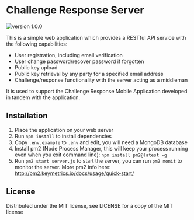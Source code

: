 # Challenge Response Server
![version 1.0.0](https://img.shields.io/badge/version-1.0.0-green.svg)

This is a simple web application which provides a RESTful API service with the following capabilities:
* User registration, including email verification
* User change password/recover password if forgotten
* Public key upload
* Public key retrieval by any party for a specified email address
* Challenge/response functionality with the server acting as a middleman

It is used to support the Challenge Response Mobile Application developed in tandem with the application.

Installation
-----------------------------------
1. Place the application on your web server
2. Run `npm install` to install dependencies
3. Copy `.env.example` to `.env` and edit, you will need a MongoDB database
4. Install pm2 (Node Process Manager, this will keep your process running even when you exit command line): `npm install pm2@latest -g`
5. Run `pm2 start server.js` to start the server, you can run `pm2 monit` to monitor the server. More pm2 info here: http://pm2.keymetrics.io/docs/usage/quick-start/

License
-----------------------------------
Distributed under the MIT license, see LICENSE for a copy of the MIT license